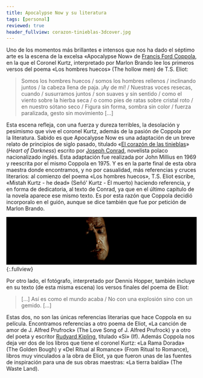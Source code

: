```yaml
---
title: Apocalypse Now y su literatura
tags: [personal]
reviewed: true
header_fullview: corazon-tinieblas-3dcover.jpg
---
```

Uno de los momentos más brillantes e intensos que nos ha dado el séptimo arte es la escena de la excelsa «Apocalypse Now» de [Francis Ford Coppola](http://es.wikipedia.org/wiki/Francis_Coppola), en la que el Coronel Kurtz, interpretado por Marlon Brando lee los primeros versos del poema «Los hombres huecos» (The hollow men) de T.S. Eliot:

> Somos los hombres huecos / somos los hombres rellenos / inclinando juntos / la cabeza llena de paja. ¡Ay de mí! / Nuestras voces resecas, cuando / susurramos juntos / son suaves y sin sentido / como el viento sobre la hierba seca / o como pies de ratas sobre cristal roto / en nuestro sótano seco / Figura sin forma, sombra sin color / fuerza paralizada, gesto sin movimiento [...]

Esta escena refleja, con una fuerza y dureza terribles, la desolación y pesimismo que vive el coronel Kurtz, además de la pasión de Coppola por la literatura. Sabido es que Apocalypse Now es una adaptación de un breve relato de principios de siglo pasado, titulado «[El corazón de las tinieblas](http://es.wikipedia.org/wiki/El_coraz%C3%B3n_de_las_tinieblas)» (_Heart of Darkness_) escrito por [Joseph Conrad](http://es.wikipedia.org/wiki/Joseph_Conrad), novelista polaco nacionalizado inglés. Esta adaptación fue realizada por John Millius en 1969 y reescrita por el mismo Coppola en 1975. Y es en la parte final de esta obra maestra donde encontramos, y no por casualidad, más referencias y cruces literarios: al comienzo del poema «Los hombres huecos», T.S. Eliot escribe, «Mistah Kurtz - he dead» (Señó' Kurtz - Él muerto) haciendo referencia, y en forma de dedicatoria, al texto de Conrad, ya que en el último capitulo de la novela aparece ese mismo texto. Es por esta razón que Coppola decidió incorporalo en el guión, aunque se dice también que fue por petición de Marlon Brando.

![Fotograma apocalypse Now Coronel Kurtz](/img/apocalypse-now-kurtz.jpg){:.fullview}

Por otro lado, el fotógrafo, interpretado por Dennis Hopper, también incluye en su texto (de esta misma escena) los versos finales del poema de Eliot:

> [...] Así es como el mundo acaba / No con una explosión sino con un gemido. [...]

Estas dos, no son las únicas referencias literarias que hace Coppola en su película. Encontramos referencias a otro poema de Eliot, «La canción de amor de J. Alfred Prufrock» (The Love Song of J. Alfred Prufrock) y a otro del poeta y escritor [Rudyard Kipling](http://es.wikipedia.org/wiki/Rudyard_Kipling), titulado «Si» (If). Además Coppola nos deja ver dos de los libros que tiene el coronel Kurtz: «La Rama Dorada» (The Golden Bough) y «Del Ritual al Romance» (From Ritual to Romance), libros muy vinculados a la obra de Eliot, ya que fueron unas de las fuentes de inspiración para una de sus obras maestras: «La tierra baldía» (The Waste Land). 
